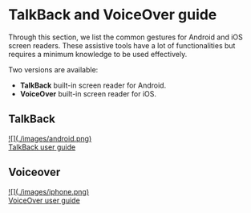 # TalkBack and VoiceOver guide

<script>$(document).ready(function () {
    setBreadcrumb([{"label":"Screen reader"}]);
    addSubMenu([
        {"label":"Android guide","url":"talkback.html"}, 
        {"label":"iOS guide","url":"voiceover.html"}
    ]);            
});</script>

<span data-menuitem="screen-reader"></span>

Through this section, we list the common gestures for Android and iOS screen readers. These assistive tools have a lot of functionalities but requires a minimum knowledge to be used effectively.

Two versions are available:
- **TalkBack** built-in screen reader for Android.
- **VoiceOver** built-in screen reader for iOS.

<div class="mobileImg col-xs-12 col-md-6 col-lg-4">
    <h2 class="sr-only">TalkBack</h2>          
    <a href="./talkback.html" class="btn btn-info">
        ![](./images/android.png)
        <div>TalkBack user guide</div>
    </a>
</div>
<div class="mobileImg col-xs-12 col-md-6 col-lg-4">
    <h2 class="sr-only">Voiceover</h2>          
    <a href="./voiceover.html" class="btn btn-info">
        ![](./images/iphone.png)
        <div>VoiceOver user guide</div>
    </a>
</div>            

<!--  This file is part of a11y-guidelines | Our vision of mobile & web accessibility guidelines and best practices, with valid/invalid examples.
 Copyright (C) 2016  Orange SA
 See the Creative Commons Legal Code Attribution-ShareAlike 3.0 Unported License for more details (LICENSE file). -->